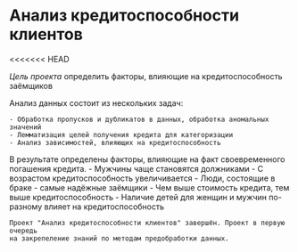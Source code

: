 # Анализ кредитоспособности клиентов
<<<<<<< HEAD

*Цель проекта* определить факторы, влияющие на кредитоспособность заёмщиков

Анализ данных состоит из нескольких задач:

	- Обработка пропусков и дубликатов в данных, обработка аномальных значений
	- Лемматизация целей получения кредита для категоризации
	- Анализ зависимостей, влияющих на кредитоспособность

В результате определены факторы, влияющие на факт своевременного погашения кредита.
	- Мужчины чаще становятся должниками
	- С возрастом кредитоспособность увеличивается
	- Люди, состоящие в браке - самые надёжные заёмщики
	- Чем выше стоимость кредита, тем выше кредитоспособность
	- Наличие детей для женщин и мужчин по-разному влияет на кредитоспособность

	Проект "Анализ кредитоспособности клиентов" завершён. Проект в первую очередь  
	на закрепеление знаний по методам предобработки данных.
 
